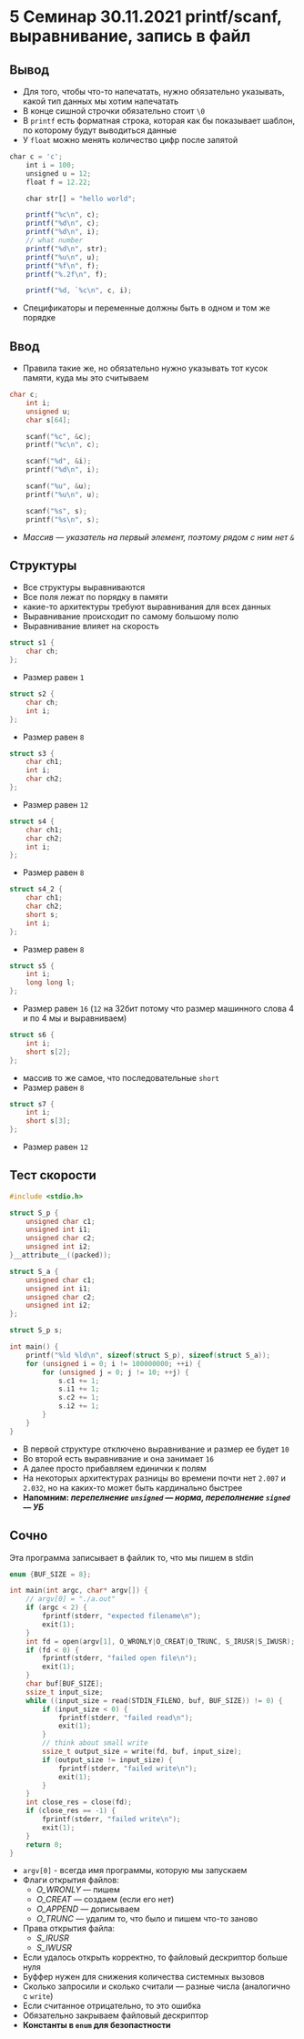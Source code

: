 # 5 ****Семинар 30.11.2021 printf/scanf, выравнивание, запись в файл****

## Вывод

- Для того, чтобы что-то напечатать, нужно обязательно указывать, какой тип данных мы хотим напечатать
- В конце сишной строчки обязательно стоит `\0`
- В `printf` есть форматная строка, которая как бы показывает шаблон, по которому будут выводиться данные
- У `float` можно менять количество цифр после запятой

```jsx
char c = 'c';
    int i = 100;
    unsigned u = 12;
    float f = 12.22;

    char str[] = "hello world";

    printf("%c\n", c);
    printf("%d\n", c);
    printf("%d\n", i);
    // what number
    printf("%d\n", str);
    printf("%u\n", u);
    printf("%f\n", f);
    printf("%.2f\n", f);

    printf("%d, `%c\n", c, i);
```

- Спецификаторы и переменные должны быть в одном и том же порядке

## Ввод

- Правила такие же, но обязательно нужно  указывать тот кусок памяти, куда мы это считываем

```c
char c;
    int i;
    unsigned u;
    char s[64];

    scanf("%c", &c);
    printf("%c\n", c);

    scanf("%d", &i);
    printf("%d\n", i);

    scanf("%u", &u);
    printf("%u\n", u);

    scanf("%s", s);
    printf("%s\n", s);
```

- *Массив — указатель на первый элемент, поэтому рядом с ним нет `&`*

## Структуры

- Все структуры выравниваются
- Все поля лежат по порядку в памяти
- какие-то архитектуры требуют выравнивания для всех данных
- Выравнивание происходит по самому большому полю
- Выравнивание влияет на скорость

```c
struct s1 {
    char ch;
};
```

- Размер равен `1`

```c
struct s2 {
    char ch;
    int i;
};
```

- Размер равен `8`

```c
struct s3 {
    char ch1;
    int i;
    char ch2;
};
```

- Размер равен `12`

```c
struct s4 {
    char ch1;
    char ch2;
    int i;
};
```

- Размер равен `8`

```c
struct s4_2 {
    char ch1;
    char ch2;
    short s;
    int i;
};
```

- Размер равен `8`

```c
struct s5 {
    int i;
    long long l;
};
```

- Размер равен `16` (`12` на 32бит потому что размер машинного слова 4 и по 4 мы и выравниваем)

```c
struct s6 {
    int i;
    short s[2];
};
```

- массив то же самое, что последовательные `short`
- Размер равен `8`

```c
struct s7 {
    int i;
    short s[3];
};
```

- Размер равен `12`

## Тест скорости

```c
#include <stdio.h>

struct S_p {
    unsigned char c1;
    unsigned int i1;
    unsigned char c2;
    unsigned int i2;
}__attribute__((packed));

struct S_a {
    unsigned char c1;
    unsigned int i1;
    unsigned char c2;
    unsigned int i2;
};

struct S_p s;

int main() {
    printf("%ld %ld\n", sizeof(struct S_p), sizeof(struct S_a));
    for (unsigned i = 0; i != 100000000; ++i) {
        for (unsigned j = 0; j != 10; ++j) {
            s.c1 += 1;
            s.i1 += 1;
            s.c2 += 1;
            s.i2 += 1;
        }
    }
}
```

- В первой структуре отключено выравнивание и размер ее будет `10`
- Во второй есть выравнивание и она занимает `16`
- А далее просто прибавляем единички к полям
- На некоторых архитектурах разницы во времени почти нет `2.007` и `2.032`, но на каких-то может быть кардинально быстрее
- **Напомним: *перепелнение `unsigned` — норма, переполнение `signed` — УБ***

## Сочно

Эта программа записывает в файлик то, что мы пишем в stdin

```c
enum {BUF_SIZE = 8};

int main(int argc, char* argv[]) {
    // argv[0] = "./a.out"
    if (argc < 2) {
        fprintf(stderr, "expected filename\n");
        exit(1);
    }
    int fd = open(argv[1], O_WRONLY|O_CREAT|O_TRUNC, S_IRUSR|S_IWUSR);
    if (fd < 0) {
        fprintf(stderr, "failed open file\n");
        exit(1);
    }
    char buf[BUF_SIZE];
    ssize_t input_size;
    while ((input_size = read(STDIN_FILENO, buf, BUF_SIZE)) != 0) {
        if (input_size < 0) {
            fprintf(stderr, "failed read\n");
            exit(1);
        }
        // think about small write
        ssize_t output_size = write(fd, buf, input_size);
        if (output_size != input_size) {
            fprintf(stderr, "failed write\n");
            exit(1);
        }
    }
    int close_res = close(fd);
    if (close_res == -1) {
        fprintf(stderr, "failed write\n");
        exit(1);
    }
    return 0;
}
```

- `argv[0]` - всегда имя программы, которую мы запускаем
- Флаги открытия файлов:
    - *O_WRONLY* — пишем
    - *O_CREAT* — создаем (если его нет)
    - *O_APPEND* — дописываем
    - *O_TRUNC* — удалим то, что было и пишем что-то заново
- Права открытия файла:
    - *S_IRUSR*
    - *S_IWUSR*
- Если удалось открыть корректно, то файловый дескриптор больше нуля
- Буффер нужен для снижения количества системных вызовов
- Сколько запросили и сколько считали — разные числа (аналогично с `write`)
- Если считанное отрицательно, то это ошибка
- Обязательно закрываем файловый дескриптор
- **Константы в `enum` для безопастности**
